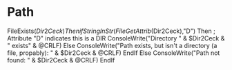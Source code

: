 # Path
 FileExists($Dir2Ceck) Then     if StringInStr(FileGetAttrib($Dir2Ceck),"D") Then ; Attribute "D" indicates this is a DIR         ConsoleWrite("Directory " &amp; $Dir2Ceck &amp; " exists" &amp; @CRLF)     Else         ConsoleWrite("Path exists, but isn't a directory (a file, propably): " &amp; $Dir2Ceck &amp; @CRLF)     EndIf Else     ConsoleWrite("Path not found: " &amp; $Dir2Ceck &amp; @CRLF) EndIf
